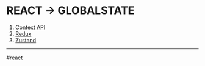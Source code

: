 # REACT -> GLOBALSTATE
1. [Context API](context_api.md)
2. [Redux](redux.md)
3. [Zustand](zustand.md)
- - - 
#react 